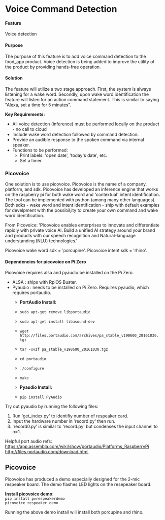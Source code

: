 # Voice Command Detection  

#### Feature  
Voice detection  

#### Purpose 
The purpose of this feature is to add voice command detection to the food_app product. Voice detection is being added to improve the utility of the product by providing hands-free operation.    

#### Solution 
The feature will utilize a two stage approach. First, the system is always listening for a wake word. Secondly, upon wake word identification the feature will listen for an action command statement. This is similar to saying "Alexa, set a time for 5 minutes".     

__Key Requirements:__   
- All voice detection (inference) must be performed locally on the product - no call to cloud  
- Include wake word detection followed by command detection.    
- Provide an audible response to the spoken command via internal speaker.  
- Functions to be performed:  
  * Print labels:  'open date', 'today's date', etc.  
  * Set a timer   


### Picovoice
One solution is to use picovoice. Picovoice is the name of a company, platform, and sdk.  Picovoice has developed an inference engine that works on the raspberry pi for both wake word and 'contextual' intent identification.  The tool can be implemented with python (among many other languages). Both sdks - wake word and intent identification - ship with default examples for develpment with the possibil;ity to create your own command and wake word identification.  

From Picovoice:
'Picovoice enables enterprises to innovate and differentiate rapidly with private voice AI. Build a unified AI strategy around your brand and products with our speech recognition and Natural-language understanding (NLU) technologies.'


Picovoice wake word sdk = 'porcupine'.
Picovoice intent sdk = 'rhino'.  

#### Dependencies for picovoice on Pi Zero  

Picovoice requires alsa and pyaudio be installed on the Pi Zero.  
- ALSA : ships with RpiOS Buster.   
- Pyaudio : needs to be installed on Pi Zero. Requires pyaudio, which requires portaudio. 
  * __PortAudio Install:__ 
  * `sudo apt-get remove libportaudio`  
  * `sudo apt-get install libasound-dev`    
  * `wget http://files.portaudio.com/archives/pa_stable_v190600_20161030.tgz` 
  * `tar -xvzf pa_stable_v190600_20161030.tgz`  
  * `cd portaudio`  
  * `./configure`  
  * `make`  
  
  * __Pyaudio Install:__  
  * `pip install PyAudio`    

Try out pyaudio by running the following files:
1. Run 'get_index.py' to identifiy number of respeaker card. 
2. Input the hardware number in 'record.py' then run.  
3. 'record0.py' is similar to 'record.py' but condenses the input channel to n=1.  
 

Helpful port audio refs:  
https://app.assembla.com/wiki/show/portaudio/Platforms_RaspberryPi  
http://files.portaudio.com/download.html  


## Picovoice  
Picovoice has produced a demo especially designed for the 2-mic respeaker board. The demo flashes LED lights on the resepeaker board.  

__Install picovoice demo:__  
`pip install pvrespeakerdemo`  
`picovoice_respeaker_demo`   

Running the above demo install will install both porcupine and rhino.    



 
 

 


